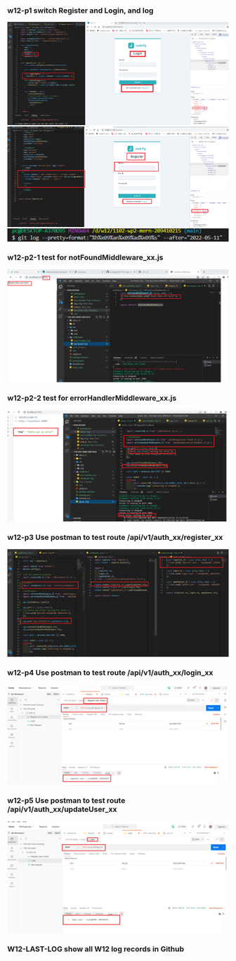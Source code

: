 ### w12-p1 switch Register and Login, and log
![](w12-p1-1.png)
![](w12-p1-2.png)
![](w12-p1-3.png)
### w12-p2-1 test for notFoundMiddleware_xx.js 

![](w12-p2-1.png)

### w12-p2-2 test for errorHandlerMiddleware_xx.js
![](w12-p2-2.png)

### w12-p3  Use postman to test route /api/v1/auth_xx/register_xx
![](w12-p3-1.png)

### w12-p4 Use postman to test route /api/v1/auth_xx/login_xx

![](w12-p3-2.png)

### w12-p5 Use postman to test route /api/v1/auth_xx/updateUser_xx

![](./w12-p3-3.png)

### W12-LAST-LOG show all W12 log records in Github
